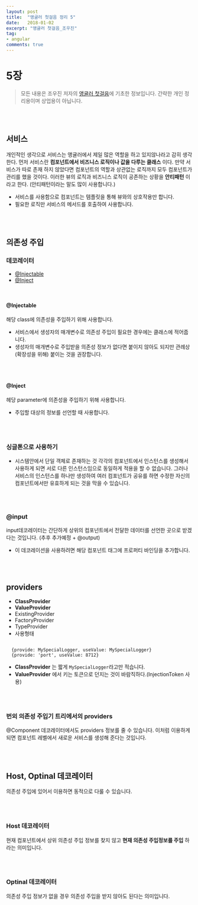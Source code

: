 ```yaml
---
layout: post
title:  "앵귤러 첫걸음 정리 5"
date:   2018-01-02
excerpt: "앵귤러 첫걸음_조우진"
tag:
- angular
comments: true
---
```


# **5장**

> 모든 내용은 조우진 저자의 [앵귤러 첫걸음](http://www.hanbit.co.kr/store/books/look.php?p_code=B3348481708)에 기초한 정보입니다. 간략한 개인 정리용이며 상업용이 아닙니다.

<br>
<br>

## **서비스**

개인적인 생각으로 서비스는 앵귤러에서 제일 많은 역할을 하고 있지않나라고 감히 생각한다. 먼저 서비스란 **컴포넌트에서 비즈니스 로직이나 값을 다루는 클래스** 이다. 만약 서비스가 따로 존재 하지 않았다면 컴포넌트의 역할과 상관없는 로직까지 모두 컴포넌트가 관리를 했을 것이다. 이러한 뷰의 로직과 비즈니스 로직이 공존하는 상황을 **안티패턴** 이라고 한다. (안티패턴이라는 말도 많이 사용합니다.)

- 서비스를 사용함으로 컴포넌트는 템플릿을 통해 뷰와의 상호작용만 합니다.
- 필요한 로직만 서비스의 메서드를 호출하여 사용합니다.

<br>
<br>

## 의존성 주입

### 데코레이터

- [@Injectable](https://angular.io/api/core/Injectable)
- [@Inject](https://angular.io/api/core/Inject)

<br>

#### @Injectable

해당 class에 의존성을 주입하기 위해 사용합니다.

- 서비스에서 생성자의 매개변수로 의존성 주입이 필요한 경우에는 클래스에 적어줍니다.
- 생성자의 매개변수로 주입받을 의존성 정보가 없다면 붙이지 않아도 되지만 관례상(확장성을 위해) 붙이는 것을 권장합니다.

<br>
<br>

#### @Inject

헤당 parameter에 의존성을 주입하기 위해 사용합니다.

- 주입할 대상의 정보를 선언할 때 사용합니다.

<br>
<br>

### 싱글톤으로 사용하기

- 시스템안에서 단일 객체로 존재하는 것
각각의 컴포넌트에서 인스턴스를 생성해서 사용하게 되면 서로 다른 인스턴스임으로 동일하게 적용을 할 수 없습니다. 그러나 서비스의 인스턴스를 하나만 생성하여 여러 컴포넌트가 공유를 하면 수정한 자신의 컴포넌트에서만 유효하게 되는 것을 막을 수 있습니다.

<br>
<br>

### @input

input데코레이터는 간단하게 상위의 컴포넌트에서 전달한 데이터를 선언한 곳으로 받겠다는 것입니다. (추후 추가예정 + @output)
- 이 데코레이션을 사용하려면 해당 컴포넌트 태그에 프로퍼티 바인딩을 추가합니다.

<br>
<br>

## providers

- **ClassProvider**
- **ValueProvider**
- ExistingProvider
- FactoryProvider
- TypeProvider
- 사용형태

```

  {provide: MySpecialLogger, useValue: MySpecialLogger}
  {provide: 'port', useValue: 8712}

```

- **ClassProvider** 는 짧게 `MySpecialLogger`라고만 적습니다.
- **ValueProvider** 에서 키는 토큰으로 던지는 것이 바람직하다.(InjectionToken 사용)

<br>
<br>

### 번외 의존성 주입기 트리에서의 providers

@Component 데코레이터에서도 providers 정보를 줄 수 있습니다. 이처럼 이용하게 되면 컴포넌트 레벨에서 새로운 서비스를 생성해 준다는 것입니다.

<br>
<br>

## Host, Optinal 데코레이터

의존성 주입에 있어서 이용하면 동적으로 다룰 수 있습니다.

<br>
<br>

### Host 데코레이터

현재 컴포넌트에서 상위 의존성 주입 정보를 찾지 않고 **현재 의존성 주입정보를 주입** 하라는 의미입니다.

<br>
<br>

### Optinal 데코레이터

의존성 주입 정보가 없을 경우 의존성 주입을 받지 않아도 된다는 의미입니다.
